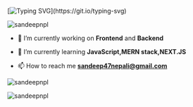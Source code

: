 [![Typing SVG](https://readme-typing-svg.herokuapp.com?size=19&color=32ff7e&center=true&vCenter=true&width=402&height=61&lines=I+am+a+Software+Engineering+Student.;Fullstack+developer.;Try+to+explore+new+technology.;Exploring+Data+Science;)](https://git.io/typing-svg)

<p align="left"> <img src="https://komarev.com/ghpvc/?username=sandeepnpl&label=Profile%20views&color=0e75b6&style=flat" alt="sandeepnpl" /> </p>


- 🔭 I’m currently working on **Frontend** and **Backend**

- 🌱 I’m currently learning **JavaScript,MERN stack,NEXT.JS**

- 📫 How to reach me **sandeep47nepali@gmail.com**




<p align="left"> <img src="https://github-readme-stats.vercel.app/api/top-langs/?username=sandeepnpl&layout=compact" alt="sandeepnpl" /> </p>
<p align="left"> <img src="https://wakatime.com/goals" alt="sandeepnpl" /> </p>




